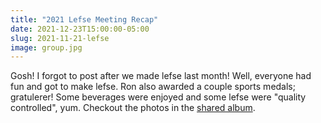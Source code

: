 ```yaml
---
title: "2021 Lefse Meeting Recap"
date: 2021-12-23T15:00:00-05:00
slug: 2021-11-21-lefse
image: group.jpg
---
```


Gosh!  I forgot to post after we made lefse last month!  Well, everyone had fun and got to make lefse.  Ron also awarded a couple sports medals; gratulerer!  Some beverages were enjoyed and some lefse were "quality controlled", yum.  Checkout the photos in the [shared album](https://www.icloud.com/sharedalbum/#B0oGf693ZGJnzAq).
